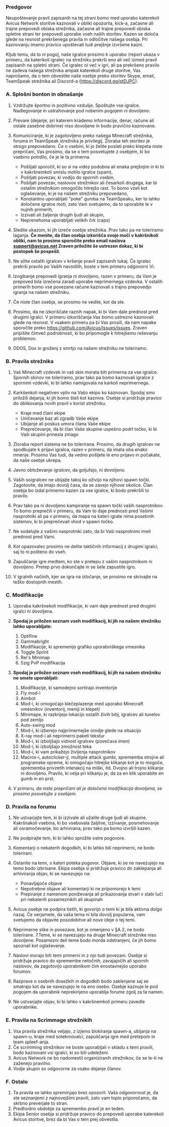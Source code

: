 ### Predgovor

Neupoštevanje pravil zapisanih na tej strani bomo med uporabo katerekoli Avicus Network storitve kaznovali v obliki opozorila, kick-a, začasne ali trajne prepovedi obiska strežnika, začasne ali trajne prepovedi obiska spletne strani ter prepovedi uporabe vseh naših storitev. Kazen se določa glede na resnost prekršenega pravila in odločitve našega osebja. Pri kaznovanju imamo pravico upoštevati tudi prejšnje izvršene kazni.

Kljub temu, da to ni pogoj, naše igralce prosimo k uporabo /report ukaza v primeru, da katerikoli igralec na strežniku prekrši eno ali več izmed pravil zapisanih na spletni strani. Če igralec ni več v igri, ali pa prekršeno pravilo ne zadeva našega strežnika ampak katerekoli druge storitve, Vas naprošamo, da o tem obvestite naše osebje preko storitev Skype, email, TeamSpeak strežnika ali Discord-a (https://discord.gg/ptDJPC).

### A. Splošni bonton in obnašanje

1. Vzdržujte športno in pozitivno vzdušje. Spoštujte vse igralce. Nadlegovanje in ustrahovanje pod nobenim pogojem ni dovoljeno.
2. Prevare (dejanje, pri katerem krademo informacije, denar, račune ali ostale zasebne dobrine) niso dovoljene in bodo pravično kaznovane.
3. Komuniciranje, ki je zagotovljeno preko našega Minecraft strežnika, foruma in TeamSpeak strežnika je privilegij. Zloraba teh storitev je strogo prepovedano. Če o vsebini, ki jo želite poslati preko klepeta niste prepričani, Vas prosimo, da se o tem posvetujete z osebjem, ki bo vsebino potrdilo, če je le ta primerna.
    - Pošiljati sporočil, ki so si na videz podobna ali enaka prejšnjim in ki bi v kakršnemkoli smislu motilo igralce (spam),
    - Pošiljati povezav, ki vodijo do spornih vsebin,
    - Pošiljati povezav, naslovov strežnikov ali česarkoli drugega, kar bi ostalim strežnikom omogočilo hitrejšo rast. To bomo vzeli kot oglaševanje, ki je na našem strežniku prepovedano,
    - Konstantno uporabljati "poke" gumba na TeamSpeaku, ker to lahko določene igralce moti, zato Vam svetujemo, da to uporabite le v nujnih primerih,
    - Izzivati ali žaljenje drugih ljudi ali skupin,
    - Neprenehoma uporabljati velikih črk (caps)
 
4. Sledite ukazom, ki jih izreče osebje strežnika. Prav tako pa ne toleriramo laganja. **Če menite, da član osebja izkorišča svoje moči v kakršnikoli obliki, nam to prosimo sporočite preko email naslova [support@avicus.net](mailto:support@avicus.net) Zraven priložite še ustrezen dokaz, ki bi postopek še pospešil.**
5. Ne silite ostalih igralcev v kršenje pravil zapisanih tukaj. Če igralec prekrši pravilo po Vaših navodilih, boste v tem primeru odgovorni Vi.
6. Izogibanje prepovedi igranja ni dovoljeno, razen v primeru, da Vam je prepoved bila izrečena zaradi uporabe neprimernega vzdevka. V ostalih primerih bomo vse povezane račune kaznovali s trajno prepovedjo igranja na našem strežniku.
7. Če niste član osebja, se prosimo ne vedite, kot da ste.
8. Prosimo, da ne izkoriščate raznih napak, ki bi Vam dale prednost pred drugimi igralci. V primeru izkoriščanja Vas bomo ustrezno kaznovali glede na resnost. V vsakem primeru pa bi Vas prosili, da nam napake sporočite preko https://github.com/Avicus/Issues/issues. Zraven pripišite čimveč podrobnosti, ki bo pripomogle k hitrejšemu reševanju problemov.
9. DDOS, Dox in groženj z smrtjo na našem strežniku ne toleriramo.


### B. Pravila strežnika


1. Vaš Minecraft vzdevek in vaš skin morata biti primerna za vse igralce. Spornih skinov ne toleriramo, prav tako pa bomo kaznovali igralce z spornimi vzdevki, ki bi lahko namigovala na karkoli neprimernega.
2. Karkšenkoli negativen vpliv na Vašo ekipo ko kaznovan. Spodaj smo priložili dejanja, ki jih bomo šteli kot kazniva. Osebje si pridržuje pravico do oblikovanja novih pravil v korist strežniku.
    - Kraje med člani ekipe
    - Uničevanje baz ali zgradb Vaše ekipe
    - Ubijanje ali poskus umora člana Vaše ekipe
    - Preprečevanje, da bi član Vaše skupine uspešno podrl točko, ki bi Vaši skupini prinesla zmago
 
 3. Zloraba report sistema ne bo tolerirana. Prosimo, da drugih igralcev ne spodbujate k prijavi igralca, razen v primeru, da imata oba enako mnenje. Prosimo Vas tudi, da vedno pošljete le eno prijavo in počakate, da naše osebje ukrepa.
4. Javno obtoževanje igralcev, da goljufajo, ni dovoljeno.
5. Vaših soigralcev ne ubijajte takoj ko oživijo na njihovi spawn točki. Zagotovite, da imajo dovolj časa, da se zavejo njihove okolice. Član osebja bo izdal primerno kazen za vse igralce, ki bodo prekršili to pravilo.
6. Prav tako pa ni dovoljeno kampiranje na spawn točki vaših nasprotnikov. To bomo preprečili v primeru, da Vam to daje prednosti pred Vašimi nasprotniki ali pa v primeru, da mapa na kateri igrate nima posebnih sistemov, ki bi preprečevali vhod v spawn točko.
7. Ne sodelujte z vašimi nasprotniki zato, da bi Vaši nasprotnimi imeli prednost pred Vami.
8. Kot opazovalec prosimo ne delite taktičnih informacij z drugimi igralci, saj to ni pošteno do vseh.
9. Zapuščanje igre medtem, ko ste v pretepu z vašim nasprotnikom ni dovoljeno. Pretep prvo dokončajte in se šele zapustite igro.
10. V igralnih načinih, kjer se igra na izločanje, se prosimo ne skrivajte na težko dostopnih mestih.


### C. Modifikacije


1. Uporaba kakršnekoli modifikacije, ki vam daje prednost pred drugimi igralci ni dovoljena.
2. **Spodaj je priložen seznam vseh modifikacij, ki jih na našem strežniku lahko uporabljate:**
    1. Optifine
    2. Gammabright
    3. Modifikacije, ki spremenijo grafiko uporabniškega vmesnika
    4. Toggle Sprint
    5. Rei's Minimap
    6. 5zig PvP modifikacija

3. **Spodaj je priložen seznam vseh modifikacij, ki jih na našem strežniku ne smete uporabljati:**
    1. Modifikacije, ki samodejno sortirajo inventorije
    2. Fly mod-i
    3. Aimbot
    4. Mod-i, ki omogočajo klečeplazenje med uporabo Minecraft vmesnikov (inventorij, meniji in klepet)
    5. Minimape, ki razkrijejo lokacijo ostalih živih bitij, igralcev ali tunelov pod zemljo
    6. Auto-swing mod
    7. Mod-i, ki izberejo najprimernejše orodje glede na situacijo
    8. X-ray mod-i ali neprimerni paketi tekstur
    9. Mod-i, ki izboljšajo vidnost igralcev (povečava imen)
    10. Mod-i, ki izboljšajo zmožnost teka
    11. Mod-i, ki vam prikažejo življenja nasprotnikov
    12. Macros-i, autoclicker-ji, multiple attack gumbi, sprememba strojne ali programske opreme, ki omogočajo hitrejše klikanje kot je to mogoče, sprememba privzetih interakcij na miški, itd. Dvojno ali trojno klikanje ni dovoljeno. Pravilo, ki velja pri klikanju je, da za en klik uporabite en gumb in en prst.

4. _V primeru, da niste prepričani ali je določena modifikacija dovoljena, se prosimo posvetujte z osebjem._



### D. Pravila na forumu

1. Ne ustvarjajte tem, ki bi izzivale ali užalile druge ljudi ali skupine. Kakršnakoli vsebina, ki bo vsebovala žaljitve, izzivanje, posmehovanje ali osramočevanje, bo arhivirana, prav tako pa bomo izvršili kazen.
2. Ne podpirajte tem, ki bi lahko sprožile ostre pogovore.
3. Komentarji o nekaterih dogodkih, ki bi lahko bili neprimerni, ne bodo tolerirani.
4. Ostanite na temi, o kateri poteka pogovor. Objave, ki se ne navezujejo na temo bodo izbrisane. Ekipa osebja si pridržuje pravico do zaklepanja ali arhiviranja objav, ki se navezujejo na:
    - Ponavljajoče objave
    - Nepotrebne objave ali komentarji ki ne pripomorejo k temi
    - Prepiranje z namenom poniževanja ali prikazovanja stvari v slabi luči pri nekaterih posameznikih ali skupinah

5. Avicus osebje ne podpira tistih, ki govorijo o temi ki je bila aktivna dolgo nazaj. Če verjamete, da vaša tema ni bila dovolj popularna, vam svetujemo da objavite posodobitve ali nove ideje o tej temi. 
6. Neprimerne slike in povezave, kot je omenjeno v §A.2, ne bodo tolerirane.
7.Teme, ki se navezujejo na druge Minecraft strežnike niso dovoljene. Posamezni deli teme bodo morda odstranjeni, če jih bomo spoznali kot oglaševanje. 
8. Naslovi morajo biti temi primerni in z njo tudi povezani. Osebje si pridržuje pravico do spremembe netočnih, zavajajočih ali spornih naslovov, da zagotovijo uporabnikom čim enostavnejšo uporabo forumov.
9. Razprave o osebnih dosežkih in dogodkih bodo zaklenjene saj se smatrajo kot da se navezujejo le na eno osebo. Osebje kaznuje le pod pogojem da uporabnik neprekinjeno uporablja forume zgolj za ta namen.
10. Ne ustvarjajte objav, ki bi lahko v kakršnemkoli primeru zavedle uporabnike.


### E. Pravila na Scrimmage strežnikih


1. Vsa pravila strežnika veljajo, z izjemo blokiranja spawn-a, ubijanja na spawn-u, kraje med sotekmovalci, zapuščanja igre med pretepom in team spleef-anja.
2. Če scrimming strežnikov ne boste uporabljali v skladu s temi pravili, bodo kaznovani vsi igralci, ki so bili udeleženi.
3. Avicus Network ne bo nadomestil organiziranih strežnikov, če se le-ti ne zaženejo pravilno.
4. Vodje skupin so odgovorne za vsako dejanje članov. 


### F. Ostalo

1. Ta pravila se lahko spreminjajo brez opozoril. Vaša odgovornost je, da ste seznanjemi z najnovejšimi pravili, zato vam toplo priporočamo, da skrbno preverjate to stran.
2. Predhodno obdobje za spremembo pravil je en teden.
3. Ekipa Senior osebja si pridržuje pravico do prepovedi uporabe katerekoli Avicus storitve, brez da bi Vas o tem prej obvestila.

